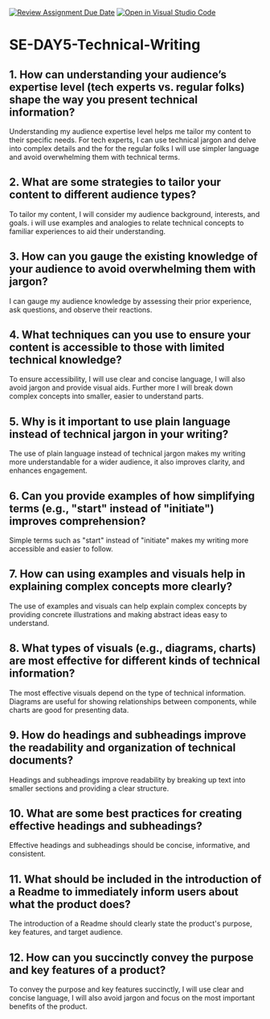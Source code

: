 [![Review Assignment Due Date](https://classroom.github.com/assets/deadline-readme-button-22041afd0340ce965d47ae6ef1cefeee28c7c493a6346c4f15d667ab976d596c.svg)](https://classroom.github.com/a/zsAR-pyY)
[![Open in Visual Studio Code](https://classroom.github.com/assets/open-in-vscode-2e0aaae1b6195c2367325f4f02e2d04e9abb55f0b24a779b69b11b9e10269abc.svg)](https://classroom.github.com/online_ide?assignment_repo_id=16188940&assignment_repo_type=AssignmentRepo)
# SE-DAY5-Technical-Writing
## 1. How can understanding your audience’s expertise level (tech experts vs. regular folks) shape the way you present technical information?
Understanding my audience expertise level helps me tailor my content to their specific needs. For tech experts, I can use technical jargon and delve into complex details and the for the 
 regular folks I will use simpler language and avoid overwhelming them with technical terms.
 
## 2. What are some strategies to tailor your content to different audience types?
To tailor my content, I will consider my audience background, interests, and goals. i will use examples and analogies to relate technical concepts to familiar experiences to aid their understanding.
## 3. How can you gauge the existing knowledge of your audience to avoid overwhelming them with jargon?
I can gauge my audience knowledge by assessing their prior experience, ask questions, and observe their reactions.

## 4. What techniques can you use to ensure your content is accessible to those with limited technical knowledge?
To ensure accessibility, I will use clear and concise language, I will also avoid jargon and provide visual aids. Further more I will break down complex concepts into smaller, easier to understand parts.

## 5. Why is it important to use plain language instead of technical jargon in your writing?
The use of  plain language instead of technical jargon makes my writing more understandable for a wider audience, it also improves clarity, and enhances engagement.

## 6. Can you provide examples of how simplifying terms (e.g., "start" instead of "initiate") improves comprehension?
Simple terms such as  "start" instead of "initiate" makes my  writing more accessible and easier to follow.

## 7. How can using examples and visuals help in explaining complex concepts more clearly?
The use of examples and visuals can help explain complex concepts by providing concrete illustrations and making abstract ideas easy to understand.

## 8. What types of visuals (e.g., diagrams, charts) are most effective for different kinds of technical information?
The most effective visuals depend on the type of technical information. Diagrams are useful for showing relationships between components, while charts are good for presenting data.

## 9. How do headings and subheadings improve the readability and organization of technical documents?
Headings and subheadings improve readability by breaking up text into smaller sections and providing a clear structure. 

## 10. What are some best practices for creating effective headings and subheadings?
Effective headings and subheadings should be concise, informative, and consistent. 

## 11. What should be included in the introduction of a Readme to immediately inform users about what the product does?
The introduction of a Readme should clearly state the product's purpose, key features, and target audience.

## 12. How can you succinctly convey the purpose and key features of a product?
To convey the purpose and key features succinctly, I will use clear and concise language, I will also avoid jargon and focus on the most important benefits of the product.










